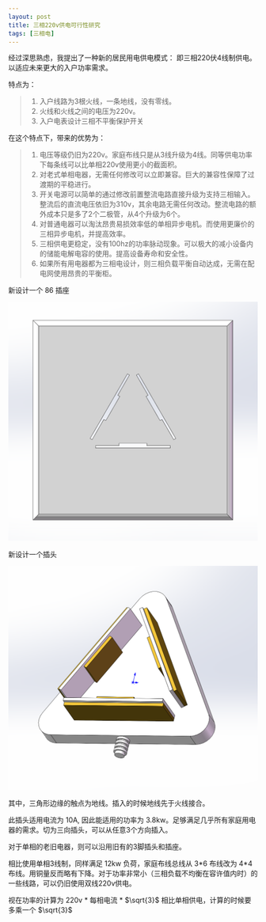 ```yaml
---
layout: post
title: 三相220v供电可行性研究
tags: [三相电]
---
```


经过深思熟虑，我提出了一种新的居民用电供电模式： 即三相220伏4线制供电。以适应未来更大的入户功率需求。

特点为：

>   1. 入户线路为3根火线，一条地线，没有零线。
>   2. 火线和火线之间的电压为220v。
>   3. 入户电表设计三相不平衡保护开关

在这个特点下，带来的优势为：

>   1. 电压等级仍旧为220v。家庭布线只是从3线升级为4线。同等供电功率下每条线可以比单相220v使用更小的截面积。
>   2. 对老式单相电器，无需任何修改可以立即兼容。巨大的兼容性保障了过渡期的平稳进行。
>   3. 开关电源可以简单的通过修改前置整流电路直接升级为支持三相输入。整流后的直流电压依旧为310v，其余电路无需任何改动。整流电路的额外成本只是多了2个二极管，从4个升级为6个。
>   4. 对普通电器可以淘汰昂贵易损效率低的单相异步电机。而使用更廉价的三相异步电机，并提高效率。
>   5. 三相供电更稳定，没有100hz的功率脉动现象。可以极大的减小设备内的储能电解电容的使用。提高设备寿命和安全性。
>   6. 如果所有用电器都为三相电设计，则三相负载平衡自动达成，无需在配电网使用昂贵的平衡柜。

新设计一个 86 插座

![插座](/images/插座.png)

新设计一个插头

![插头](/images/插头.png)

其中，三角形边缘的触点为地线。插入的时候地线先于火线接合。

此插头适用电流为 10A, 因此能适用的功率为 3.8kw。足够满足几乎所有家庭用电器的需求。切为三向插头，可以从任意3个方向插入。

对于单相的老旧电器，则可以沿用旧有的3脚插头和插座。

相比使用单相3线制，同样满足 12kw 负荷，家庭布线总线从 3\*6 布线改为 4\*4布线。用铜量反而略有下降。对于功率非常小（三相负载不均衡在容许值内时）的一些线路，可以仍旧使用双线220v供电。

视在功率的计算为 220v * 每相电流 * $\sqrt{3}$
相比单相供电，计算的时候要多乘一个 $\sqrt{3}$ 

